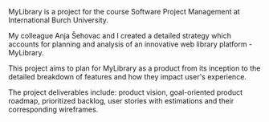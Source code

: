 MyLibrary is a project for the course Software Project Management at International Burch University. 

My colleague Anja Šehovac and I created a detailed strategy which accounts for planning and analysis of an innovative web library platform - MyLibrary.

This project aims to plan for MyLibrary as a product from its inception to the detailed breakdown of features and how they impact user's experience.

The project deliverables include: product vision, goal-oriented product roadmap, prioritized backlog, user stories with estimations and their corresponding wireframes.
